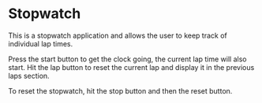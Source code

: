 # Stopwatch

This is a stopwatch application and allows the user to keep track of individual lap times.

Press the start button to get the clock going, the current lap time will also start. Hit the lap button to reset the current lap and display it in the previous laps section.

To reset the stopwatch, hit the stop button and then the reset button.
